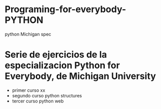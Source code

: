 # Programing-for-everybody-PYTHON
python Michigan spec
# Serie de ejercicios de la especializacion Python for Everybody, de Michigan University
* primer curso xx
* segundo curso python structures
* tercer curso python web
